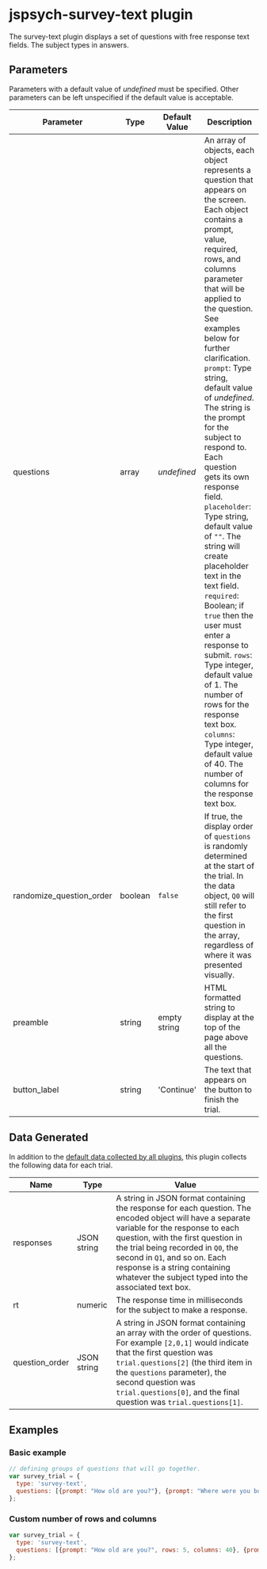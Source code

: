# jspsych-survey-text plugin

The survey-text plugin displays a set of questions with free response text fields. The subject types in answers.

## Parameters

Parameters with a default value of *undefined* must be specified. Other parameters can be left unspecified if the default value is acceptable.

Parameter | Type | Default Value | Description
----------|------|---------------|------------
questions | array | *undefined* | An array of objects, each object represents a question that appears on the screen. Each object contains a prompt, value, required, rows, and columns parameter that will be applied to the question. See examples below for further clarification. `prompt`: Type string, default value of *undefined*. The string is the prompt for the subject to respond to. Each question gets its own response field. `placeholder`: Type string, default value of `""`. The string will create placeholder text in the text field. `required`: Boolean; if `true` then the user must enter a response to submit. `rows`: Type integer, default value of 1. The number of rows for the response text box. `columns`: Type integer, default value of 40. The number of columns for the response text box.
randomize_question_order | boolean | `false` | If true, the display order of `questions` is randomly determined at the start of the trial. In the data object, `Q0` will still refer to the first question in the array, regardless of where it was presented visually.
preamble | string | empty string | HTML formatted string to display at the top of the page above all the questions.
button_label | string |  'Continue' | The text that appears on the button to finish the trial.

## Data Generated

In addition to the [default data collected by all plugins](overview#datacollectedbyplugins), this plugin collects the following data for each trial.

Name | Type | Value
-----|------|------
responses | JSON string | A string in JSON format containing the response for each question. The encoded object will have a separate variable for the response to each question, with the first question in the trial being recorded in `Q0`, the second in `Q1`, and so on. Each response is a string containing whatever the subject typed into the associated text box.
rt | numeric | The response time in milliseconds for the subject to make a response.
question_order | JSON string | A string in JSON format containing an array with the order of questions. For example `[2,0,1]` would indicate that the first question was `trial.questions[2]` (the third item in the `questions` parameter), the second question was `trial.questions[0]`, and the final question was `trial.questions[1]`.

## Examples

### Basic example

```javascript
// defining groups of questions that will go together.
var survey_trial = {
  type: 'survey-text',
  questions: [{prompt: "How old are you?"}, {prompt: "Where were you born?", placeholder: "City, State/Province, Country"}],
};
```

### Custom number of rows and columns

```javascript
var survey_trial = {
  type: 'survey-text',
  questions: [{prompt: "How old are you?", rows: 5, columns: 40}, {prompt: "Where were you born?", rows: 3, columns: 50}],
};
```
